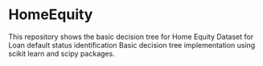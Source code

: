 # HomeEquity
This repository shows the basic decision tree for Home Equity Dataset for Loan default status identification
 Basic decision tree implementation using scikit learn and scipy packages.
